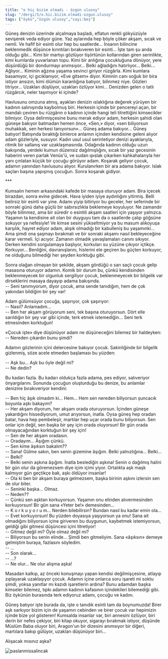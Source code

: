 ```yaml
---
title: "o hiç bizim olmadı - özgün ulusoy"
slug: "/dergi/5/o.hic.bizim.olmadi-ozgun.ulusoy"
tags: ["öykü","özgün ulusoy","sayı:beş"]
---
```



Güneş denizin üzerinde alçalmaya başladı, eflatun renkli gökyüzüyle
sevişerek veda ediyor güne. Yaz aylarında hep böyle çöker akşam, sıcak
ve nemli. Ve hafif bir esinti olur hep bu saatlerde... İnsanın bilincine
beklenmedik düşünce kırıntıları bırakıveren bir esinti... İşte tam şu
anda olduğu gibi... Kimi bir martıyı gözlüyor tişörtünün kollarından
giren serinlikte, kimi kumlarda yuvarlanan topu. Kimi bir anlığına
çocukluğuna dönüyor, yere düşürdüğü bir dondurmayı anımsıyor... Belki
ağladığını hatırlıyor... Belki... Ağlıyor... Kiminin ağzına yaşama
sevinci giriyor rüzgârla. Kimi kumlara basamıyor, içi gıcıklanıyor, «Eve
gitsem» diyor. Kiminin canı soğuk bir bira istiyor ansızın, kimi ölümün
karanlığına batıyor, bilinmez niye. Gözleri titriyor... Uzakları
düşlüyor, uzakları özlüyor kimi... Denizden gelen o tatlı rüzgârcık,
neler taşımıyor ki içinde?

Havlusunu omzuna atmış, ayakları denizin ıslaklığına değerek yürüyen bir
kadının salınışında kaybolmuş biri. Herkesin içinde bir pencereyi açan,
bir mandalı çeviren bu rüzgârın o kadının içinde hangi teli titrettiğini
kimsecikler bilmiyor. Oysa delirmişçesine bunu merak ediyor adam,
herkesin şahidi olan güneşe bakıyor batmadan hemen önce, «Sen,» diyor,
«sen biliyorsun muhakkak, sen herkesi tanıyorsun»... Güneş adama
bakıyor... Güneş batıyor! Batışında bıraktığı binlerce anlamın içinden
kendisine geleni alıyor adam gözleriyle, susuyor. Kadın usul usul
serinletiyor denizi ayaklarıyla, ritmik bir sallanış var uzaklaşmasında.
Odağında kadının olduğu uzun bakışında, yerdeki kumun düzensiz
dağılmışlığını, sıcak bir yaz gecesinin haberini veren parlak Venüs'ü,
ve sudan ıpıslak çıkarken kahkahalarıyla her yanı çınlatan küçük bir
çocuğu görüyor adam. Koşarak geliyor çocuk, adamın yanından havlusunu
alıyor. Kurulanırken bir ara adama bakıyor. Islak saçları başına
yapışmış çocuğun. Sonra koşarak gidiyor.

\*\*\*

Kumsalın hemen arkasındaki kafede bir masaya oturuyor adam. Bira içecek
birazdan, sonra evine gidecek. Hava iyiden iyiye aydınlığını yitirmiş.
Belli belirsiz bir esinti var yine. Adamı yiyip bitiriyor bu geceler,
her seferinde bir sonraki günü daha güçlü bir sabırsızlıkla beklemeye
koyuluyor. Ne zamandır böyle bilinmez, ama bir süredir o esintili akşam
saatleri için yaşıyor yalnızca. Yaşamın ta kendisine ait olan bir
duyguyu tam da o saatlerde çalıp göğsüne sokuyor ya nefesiyle! Ve kimse
sesini yükseltmiyor ya bu masum alıkoyuşa karşılık, hayret ediyor adam,
alışık olmadığı bir kabulleniş bu yaşamınki... Ama şimdi ona şaşmayı
bırakmalı ve bir sonraki akşamı nasıl bekleyeceğine karar vermeli. İçi
acıyor. Zamanın olmadık yavaşlamaları canını sıkıyor. Derken kendini
sorgulamaya başlıyor, korkuları su yüzüne çıkıyor içtikçe. Korkuyor...
Benliğini, davranışlarını, hislerini ele geçiren bu güçten korkuyor, ne
olduğunu bilmediği her şeyden korktuğu gibi.

Sonra olağan olmayan bir şekilde, akşam gördüğü o sarı saçlı çocuk gelip
masasına oturuyor adamın. Komik bir durum bu, çünkü kendisinden
beklenmeyecek bir olgunluk sergiliyor çocuk, beklenmeyecek bir bilgelik
var dirseklerini masaya dayayıp adama bakışında.\
-- Seni tanımıyorum, diyor çocuk, ama sende tanıdığım, hem de çok
yakından bildiğim bir şey var!

Adam gülümsüyor çocuğa, şaşırıyor, çok şaşırıyor:\
-- Nasıl? Anlamadım...\
-- Ben her akşam görüyorum seni, tek başına oturuyorsun. Dört elle
sarıldığın bir şey var gibi içinde, terk etmek istemediğin... Seni terk
etmesinden korktuğun!

«Çocuk işte» diye düşünüyor adam ne düşüneceğini bilemez bir haldeyken:\
-- Nereden çıkardın bunu şimdi?

Adamın gözlerinin içini delercesine bakıyor çocuk. Sakinliğinde bir
bilgelik gizlenmiş, söze acele etmeden başlaması bu yüzden:

-- Aşk bu... Aşk bu öyle değil mi?\
-- Ne dedin?

Bu kadarı fazla. Bu kadarı oldukça fazla adama, pes ediyor, salıveriyor
önyargılarını. Sonunda çocuğun oluşturduğu bu denize, bu anlamlar
denizine bırakıveriyor kendini:

-- Ben hiç âşık olmadım ki... Hem... Hem sen nereden biliyorsun şuncacık
boyunla aşkı bakayım?\
-- Her akşam diyorum, her akşam orada oturuyorsun. İçinden güneşe
yakardığını hissediyorum, umut arıyorsun, inatla. Oysa güneş hep oradan
batar, hava hep pembeleşir, martılar hep uçar orada bunu biliyorsun. Sen
onlar için değil, sen başka bir şey için orada oluyorsun! Bir gün orada
olmayacağından korktuğun bir şey için!\
-- Sen de her akşam oradasın.\
-- Oradayım... Âşığım çünkü.\
-- Sen kime âşıksın bakalım??\
-- Sana! Gülme sakın, ben senin gizemine âşığım. Belki yalnızlığına...
Belki...\
-- Belki?\
-- Belki senin aşkına âşığım. İnatla beslediğin aşkına! Senin o dağılmış
halini bir gün olur da göremezsem diye içim içimi yiyor. Ortalıkta aşk
maşk kalmıyor gün geçtikçe bak, aşkı öldüyor insanlar!\
-- Ola ki ben bir akşam buraya gelmezsem, başka birinin aşkını izlersin
sen de olur biter.\
-- Seninki başka... Olmaz.\
-- Neden??\
-- Çünkü sen aşktan korkuyorsun. Yaşamın onu elinden alıvermesinden
korkuyorsun! Bir gün sana «Yeter be!» demesinden...\
-- K o r k u y o r u m... Nerden bilebilirsin? Bundan nasıl bu kadar
emin ola...\
-- Evet korkuyorsun! Bu yüzden doyasıya yaşıyorsun ya onu! Sana ait
olmadığını biliyorsun içine giriveren bu duygunun, kaybetmek
istemiyorsun, geldiği gibi gitmesi düşüncesi içini titretiyor!\
-- Gitmez değil mi? Öyle olmaz değil mi?\
-- Biliyorsun bu senin elinde... Şimdi ben gitmeliyim. Sana «âşıksın»
demeye gelmiştim buraya, fazlasını söyledim.\
-- ...\
-- Son olarak...\
-- ...?\
-- Ne olur... Ne olur alışma aşka!

Masadan kalkıp, az önceki konuşmayı yapan kendisi değilmişçesine,
atlayıp zıplayarak uzaklaşıyor çocuk. Adamın içine onlarca soru işareti
mi soktu şimdi, yoksa yanıtlar mı kazıdı işaretlerin ardına? Bunu
adamdan başka kimseler bilemez, tıpkı adamın kadının kafasının
içindekileri bilemediği gibi. Biz öykünün burasında terk ediyoruz adamı,
çocuğu ve kadını.

Güneş batıyor işte burada da, işte o tanıdık esinti tam da boynumuzda!
Birer aşk sarkıyor bizim için de yaşamın cebinden ve birer çocuk var
hepimizin içinde bize yol gösteren! Kumsalda insanlar var, biri annesini
özlüyor, biri derin bir nefes çekiyor, biri kitap okuyor, sigarayı
bırakmak istiyor, düşünde Müslüm Baba oluyor biri, Aragon'un bir
dizesini anımsıyor bir diğeri, martılara bakıp gülüyor, uzakları
düşünüyor biri...

Alışacak mısınız aşka?



![paslanmissalincak](/img/paslanmissalincak.jpg)

